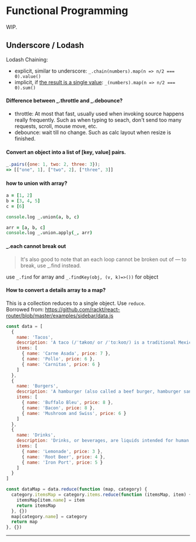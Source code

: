 # Functional Programming
WIP.

## Underscore / Lodash

Lodash Chaining:
- explicit, similar to underscore: `_.chain(numbers).map(n => n/2 === 0).value()`
- implicit, if [the result is a single value](https://lodash.com/docs#_): `_(numbers).map(n => n/2 === 0).sum()`


#### Difference between _.throttle and _.debounce?
* throttle: At most that fast, usually used when invoking source happens really frequently. Such as when typing to seach, don't send too many requests, scroll, mouse move, etc.
* debounce: wait till no change. Such as calc layout when resize is finished.

#### Convert an object into a list of \[key, value\] pairs.

```js
_.pairs({one: 1, two: 2, three: 3});
=> [["one", 1], ["two", 2], ["three", 3]]
```

#### how to union with array?

```coffee
a = [1, 2]
b = [3, 4, 5]
c = [6]

console.log _.union(a, b, c)

arr = [a, b, c]
console.log _.union.apply(_, arr)
```

#### \_.each cannot break out

> It's also good to note that an each loop cannot be broken out of — to break, use \_.find instead.

use `_.find` for array and `_.findKey(obj, (v, k)=>())` for object

#### How to convert a details array to a map?
This is a collection reduces to a single object. Use `reduce`.  
Borrowed from: https://github.com/rackt/react-router/blob/master/examples/sidebar/data.js

```js
const data = [
  {
    name: 'Tacos',
    description: 'A taco (/ˈtækoʊ/ or /ˈtɑːkoʊ/) is a traditional Mexican dish composed of a corn or wheat tortilla folded or rolled around a filling. A taco can be made with a variety of fillings, including beef, pork, chicken, seafood, vegetables and cheese, allowing for great versatility and variety. A taco is generally eaten without utensils and is often accompanied by garnishes such as salsa, avocado or guacamole, cilantro (coriander), tomatoes, minced meat, onions and lettuce.',
    items: [
      { name: 'Carne Asada', price: 7 },
      { name: 'Pollo', price: 6 },
      { name: 'Carnitas', price: 6 }
    ]
  },
  {
    name: 'Burgers',
    description: 'A hamburger (also called a beef burger, hamburger sandwich, burger or hamburg) is a sandwich consisting of one or more cooked patties of ground meat, usually beef, placed inside a sliced bun. Hamburgers are often served with lettuce, bacon, tomato, onion, pickles, cheese and condiments such as mustard, mayonnaise, ketchup, relish, and green chile.',
    items: [
      { name: 'Buffalo Bleu', price: 8 },
      { name: 'Bacon', price: 8 },
      { name: 'Mushroom and Swiss', price: 6 }
    ]
  },
  {
    name: 'Drinks',
    description: 'Drinks, or beverages, are liquids intended for human consumption. In addition to basic needs, beverages form part of the culture of human society. Although all beverages, including juice, soft drinks, and carbonated drinks, have some form of water in them, water itself is often not classified as a beverage, and the word beverage has been recurrently defined as not referring to water.',
    items: [
      { name: 'Lemonade', price: 3 },
      { name: 'Root Beer', price: 4 },
      { name: 'Iron Port', price: 5 }
    ]
  }
]

const dataMap = data.reduce(function (map, category) {
  category.itemsMap = category.items.reduce(function (itemsMap, item) {
    itemsMap[item.name] = item
    return itemsMap
  }, {})
  map[category.name] = category
  return map
}, {})
```

---

